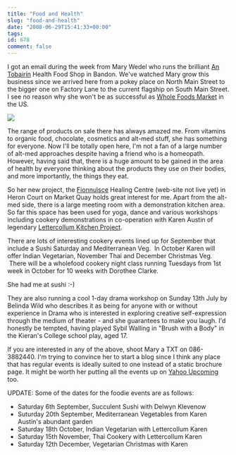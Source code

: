 ```yaml
---
title: "Food and Health"
slug: "food-and-health"
date: "2008-06-29T15:41:33+00:00"
tags:
id: 678
comment: false
---
```


I got an email during the week from Mary Wedel who runs the brilliant [An Tobairín](http://www.antobairin.com/) Health Food Shop in Bandon. We've watched Mary grow this business since we arrived here from a pokey place on North Main Street to the bigger one on Factory Lane to the current flagship on South Main Street. I see no reason why she won't be as successful as [Whole Foods Market](http://www.wholefoodsmarket.com/) in the US.

![](http://www.antobairin.com/front260.jpg)

The range of products on sale there has always amazed me. From vitamins to organic food, chocolate, cosmetics and alt-med stuff, she has something for everyone. Now I'll be totally open here, I'm not a fan of a large number of alt-med approaches despite having a friend who is a homeopath. However, having said that, there is a huge amount to be gained in the area of health by everyone thinking about the products they use on their bodies, and more importantly, the things they eat.

So her new project, the [Fionnuisce](http://www.natural-health.ie/) Healing Centre (web-site not live yet) in Heron Court on Market Quay holds great interest for me. Apart from the alt-med side, there is a large meeting room with a demonstration kitchen area. So far this space has been used for yoga, dance and various workshops including cookery demonstrations in co-operation with Karen Austin of legendary [Lettercollum Kitchen Project](http://www.lettercollum.ie/).

There are lots of interesting cookery events lined up for September that include a Sushi Saturday and Mediterranean Veg.  In October Karen will offer Indian Vegetarian, November Thai and December Christmas Veg.  There will be a wholefood cookery night class running Tuesdays from 1st week in October for 10 weeks with Dorothee Clarke.

She had me at sushi :-)

They are also running a cool 1-day drama workshop on Sunday 13th July by Belinda Wild who describes it as being for anyone with or without experience in Drama who is interested in exploring creative self-expression through the medium of theater - and she guarantees to make you laugh. I'd honestly be tempted, having played  Sybil Walling in "Brush with a Body" in the Kieran's College school play, aged 17.

If you are interested in any of the above, shoot Mary a TXT on 086-3882440\. I'm trying to convince her to start a blog since I think any place that has regular events is ideally suited to one instead of a static brochure page. It might be worth her putting all the events up on [Yahoo Upcoming](http://upcoming.yahoo.com/) too.

UPDATE: Some of the dates for the foodie events are as follows:

*   Saturday 6th September, Succulent Sushi with Delwyn Klevenow
*   Suturday 20th September, Mediterranean Vegetables from Karen Austin's abundant garden
*   Saturday 18th October, Indian Vegetarian with Lettercollum Karen
*   Saturday 15th November, Thai Cookery with Lettercollum Karen
*   Saturday 12th December, Vegetarian Christmas with Karen
